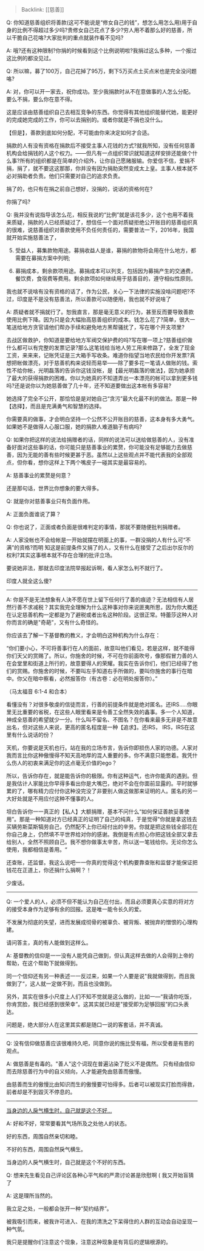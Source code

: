 > Backlink: [[慈善]]

Q: 你知道慈善组织将善款(这可不能说是“修女自己的钱”，想怎么用怎么用)用于自身的比例不得超过多少吗?贵修女自己花点了多少?穷人用不着那么好的慈善，所以干脆自己花咯?大家批判的重点就装作看不见吗?

A: 哦?还有这种限制?你捐的时候看到这个比例说明啦?我捐过这么多种，一个报过这比例的都没见过。

Q: 所以嘛，募了100万，自己花掉了95万，剩下5万买点土买点米也是完全没问题咯?

A: 对，你可以开一家去，祝你成功。至少我捐款时从不在意做事的人怎么分配。要么不捐，要么你在意不得。

这是应该由慈善组织自己去相互竞争的东西。你觉得有其他组织能替代她，能更好的完成她完成的工作，你可以去捐别的。或者你就是不捐也没什么。

【但是】，善款到底如何分配，不可能由你来决定如何才合适。

捐款的人有没有资格在捐款后不接受主事人花钱的方式?就我所知，没有任何慈善机构会给捐钱的人这个权力。——但凡有一点组织常识就知道这样安排还能做个什么事?所有的组织都是在简单的介绍外，让你自己愿赌服输。你爱信不信，爱捐不捐，捐了，就不要这这那那，你并没有因为捐助突然变成太上皇。主事人根本就不必对捐助者负责。他们只需要对自己的追求负责。

捐了的，也只有在捐之前自己想好，没捐的，说话的资格何在?

你捐了吗?

Q: 我并没有说指导该怎么花，相反我说的“比例”就是该花多少，这个也用不着我来质疑，捐款的人已经质疑过了，想信任一个面对质疑拒绝公开账目的慈善组织真的很难，说慈善组织对善款使用不负任何责任的，需要普法一下，2016年，我国就开始实施慈善法了，

5. 受益人，募集款物用途。募捐收益人是谁，募捐的款物将会用在什么地方，都需要在募捐方案中列明;

6. 募捐成本，剩余款项用途。募捐成本可以列支，包括因为募捐产生的交通费，餐饮费，食宿费等费用。剩余款项如何继续用于慈善目的，遵守相似性原则。

我也就不说啥有没有资格的话了，作为公民，关心一下法律的实施没啥问题吧?不过，印度是不是没有慈善法，所以善款可以随便用，我也就不好说啥了

A: 质疑者就不捐就行了。恕我直言，那是毫无意义的行为，甚至反而要导致善款使用比例下降。因为只是会大幅抬高慈善组织的成本。钱怎么花了?简单，很大一笔送给地方贪官请他们帮办手续和避免地方黑帮骚扰了，写在哪个开支项里?

去战区做救护，你知道是要给地方军阀交保护费的吗?写在哪一项上?慈善组织做什么都可以有完整的发票记录?那么这笔钱给当地人劳工用来修路了，全发了现金工资，来来来，记账凭证是三大箱手写收条。难道你指望当地农民给你开发票?真想把帐做漂亮，对于慈善机构来说轻而易举——除了要多花一笔请人做账的钱。索性不给你帐，光明磊落的告诉你这钱没帐，是【最光明磊落的做法】，因为她承担了最大的获得捐款的困难。你以为她真的不知道弄出一本漂亮的帐可以拿到更多钱吗?还是说你以为她慈善做了几十年，还不知道要做出这本帐有多容易?

她选择了完全不公开，那恰恰是是对她自己“贪污”最大化最不利的做法。那是一种【选择】，而且是充满勇气和智慧的选择。

你需要真的做事，才会明白坚持一个公然不公开账目的慈善，这本身有多大勇气。如果她不是做得人心服口服，她的捐款人难道脑子有病吗?

Q: 如果你把这样的说法给捐赠者的话，同样的说法可以送给做慈善的人，没有准备好面对这些事的话，你可能只是慈善事业的累赘，你可能没有足够能力去做慈善，因为无能的善有些时候更甚于恶。虽然以上这些观点并不能代表我的全部观点，但你看，想你这样上下两个嘴皮子一碰其实是最容易的。

A: 慈善事业的累赘是何意？

还是那句话，世界比你想象的要大得多。

Q: 就是你对慈善事业只有负面作用。

A: 正面负面谁说了算？

Q: 你也说了，正面或者负面是很难判定的事情，那就不要随便批判捐赠者。

A: 人家没帐也不会给帐是一开始就摆在明面上的事，一群没捐的人有什么可“不满”的资格?而明
知这是前提条件又捐了的人，又有什么在接受了之后出尔反尔的权利?其实这事根本就不存在合理的批评立场。

要说她非法，那就去印度法院举报起诉啊，看人家怎么判不就行了。

印度人就全这么傻?

---

A: 你是不是无法想象有人決不愿在世上留下任何行了善的痕迹？无法相信有人居然行善不求减税？其实我完全理解为什么这种事对你来说匪夷所思，因为你大概还在认定慈善机构一定都是为了避税或者出名这种阶段。这很正常。特蕾莎这种人对你而言的确是"奇葩”，又有什么奇怪的。

你应该去了解一下基督教的教义，才会明白这种机构为什么存在：

“你们要小心，不可将善事行在人的面前，故意叫他们看见，若是这样，就不能得你们天父的赏赐了。所以，你施舍的时候，不可在你前面吹号，像那假冒力善的人在会堂里和街道上所行的，故意要得人的荣耀。我实在告诉你们，他们已经得了他们的赏赐。你施舍的时候，不要叫左手知道右手所做的，要叫你施舍的事行在暗中。你父在暗中察看，必然报答你（有古卷：必在明处报答你）。”

（马太福音 6:1-4 和合本）

看懂没有？对很多敬虔的信徒而言，行善的前提条件就是绝对匿名。还IRS.….你眼里无比重要的省税，在这些人眼里看来是令善工全然失效的鑫事。多一个人知道，神成全慈善的希望就少一分。什么叫不留名、不图名？在你看来最多无非是不故意出名，但对这些人来说，更高的匿名程度是一种【追求】。还IRS， IRS，IRS在这里有什么说话的份？

天机，你要说是天机也行。站在我的立场市言，告诉你即损伤人家的功德。人家对我而言比你这种傲慢得不知天高地厚的混人重要的多。你不满意只能憋着。我凭什么伤人的初衷来满足你的这点毫无价值的ego？

所以，告诉你存在，就是能告诉你的极限。你有这种运气，也许你能真的遇到。但是我估计人家能比你早得多看出你是大嘴巴，绝对不会在你面前显露的。平时就够累的了，哪有精力应付你这种没完没了非要别人做这做那来证明的人。匿名的另一大好处就是不用应付这种不懂事的人。

坦白告诉你一一真正的【私人】大额捐赠，基本不问什么“如何保证善款妥善使用”。那是一种知道对方已经真正的证明了自己的纯真，于是觉得"你就是拿这钱去买辆劳斯菜斯犒劳自己，仍然配不上你已经付出的辛劳。你就是把这些钱全部花在你自己身上，仍然填不平世界给对你的感谢。我倒是有点担心你把这钱全部又拿去给别人，全然不照顾自己。我不想你做事太辛苦，所以送一笔钱给你。无论你怎么使用，我都相信是善用。“

还查账，还监督。我这么说吧一一你真的觉得这个机构要靠查账和监督才能保证把钱花在正道上，你还捐什么捐啊？！

少废话。

---

Q: 一个爱人的人，必须不但不能认为自己在付出，而且必须要真心实意的将对方的接受本身作为足够有余的回报。这是唯一能令长久的爱。

不发展为彻底的失望，进而发展成彻骨的被辜负、被背叛、被抛弃的憎恨的心理构建。

请问答主，真的有人能做到这样么。

A: 基督教的信仰是一一没有人能凭自己做到，但认真这样去做的人会得到上帝的帮助，在这个帮助下就做得到。

同一个信仰还有另一种表述一一反过来，如果一个人要是说"我就做得到，而且我做到了“，这人就一定做不到，而且也没做到。

另外，其实在很多小尺度上人们不知不觉就是这么做的，比如一—“我请你吃饭，你肯赏脸，我已经感到很荣幸”。这其实就已经是"接受即为足够回报”的口头表达。

问题是，绝大部分人在这里其实都是随口一说的客套话，并不真诚。

---

Q: 没有信仰做慈善应该很难持久吧，同意你说的施比受有福，所以受者是有恩的观点。

A: 做慈善是有毒的。"善人"这个词现在普遍沾染了贬义不是偶然。 只有经由信仰而去除慈善行为中的自义倾向，人才能避免由慈善而傲慢。

由慈善而生的傲慢比由知识而生的傲慢要可怕得多。后者可以被现实打脸而得救，前者却是不到毀灭不停息的。

---

[当身边的人戾气横生时，自己就是这个不好…](https://www.zhihu.com/pin/1260755371264131072)

A: 好和不好，常常要看其气场所及之处他人的状态。  

好的东西，周围自然亲切和睦。  

不好的东西，周围自然戾气横生。

当身边的人戾气横生时，自己就是这个不好的东西。

Q: 想来先生看见自己评论区各种心平气和的严肃讨论甚是欣慰啊 ( 我又开始盲猜了

A: 这是理所当然的。  

我立足之处，一般都会张开一种“契约结界”。  

被我吸引而来，被我许可进入、在我的清洗之下呆得住的人群的互动会自动呈现一种气氛。  

我只是提醒你们注意这个现象，注意这种现象是有背后的逻辑根源的。
